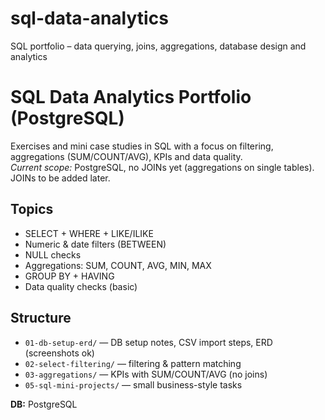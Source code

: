 # sql-data-analytics
SQL portfolio – data querying, joins, aggregations, database design and analytics

# SQL Data Analytics Portfolio (PostgreSQL)

Exercises and mini case studies in SQL with a focus on filtering, aggregations (SUM/COUNT/AVG), KPIs and data quality.  
*Current scope:* PostgreSQL, no JOINs yet (aggregations on single tables). JOINs to be added later.

## Topics
- SELECT + WHERE + LIKE/ILIKE
- Numeric & date filters (BETWEEN)
- NULL checks
- Aggregations: SUM, COUNT, AVG, MIN, MAX
- GROUP BY + HAVING
- Data quality checks (basic)

## Structure
- `01-db-setup-erd/` — DB setup notes, CSV import steps, ERD (screenshots ok)
- `02-select-filtering/` — filtering & pattern matching
- `03-aggregations/` — KPIs with SUM/COUNT/AVG (no joins)
- `05-sql-mini-projects/` — small business-style tasks

**DB:** PostgreSQL
 
